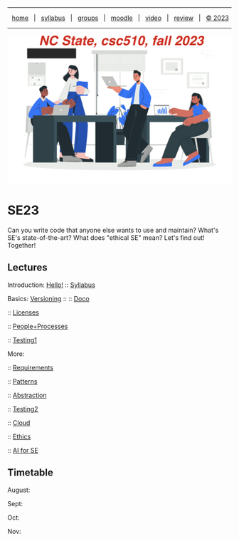<a name=top><p>&nbsp;<hr>
<p align=center>
&nbsp;<a href="/README.md#top">home</a> &nbsp; | &nbsp;
<a href="/docs/syllabus.md#top">syllabus</a> &nbsp; | &nbsp;
<a href="https://docs.google.com/spreadsheets/d/1sdIwdLxZ551NChuj5Pm9FCdRRhxVdVVIPgDpNg5ZFVY/edit#gid=0">groups</a> &nbsp; | &nbsp;
<a href="https://moodle-courses2324.wolfware.ncsu.edu/course/view.php?id=4575">moodle</a> &nbsp; | &nbsp;
<a href="https://ncsu.hosted.panopto.com/Panopto/Pages/Sessions/List.aspx?folderID=d992e131-df71-4368-940d-b064012a875c">video</a> &nbsp; | &nbsp;
<a href="/docs/review.md">review</a> &nbsp; | &nbsp;
<a href="/LICENSE.md#top">&copy; 2023</a></p>
<hr>
<p align=center><a href="/README.md#top"><img  width=700 src="/docs/img/banner.png"></a></p>
  



# SE23

Can you write code that anyone else wants to use and maintain?
What's SE's state-of-the-art?
What does "ethical SE" mean?
Let's find out! Together!


## Lectures

Introduction:
    <a href="/docs/hello.md">Hello!</a>
::
    <a href="/docs/syllabus.md">Syllabus</a>

Basics:
     <a href="/docs/goodrepo.md">Versioning</a>
::
::      <a href="/docs/doc.md">Doco</a>

::      <a href="/docs/license.md">Licenses</a>

::    <a href="/docs/people.md">People+Processes</a>

::  <a href="/docs/testing1.md">Testing1</a>

More:
  
::    <a href="/docs/require.md">Requirements</a>

::     <a href="/docs/patterns.md">Patterns</a>

::    <a href="/docs/abstract.md">Abstraction</a>

::  <a href="/docs/testing2.md">Testing2</a>

::    <a href="/docs/cloud.md">Cloud</a><br>

::    <a href="/docs/ethics.md">Ethics</a></br>

::   <a href="/docs/ai4se.md">AI for SE</a>

## Timetable

August:

Sept:

Oct:

Nov:


